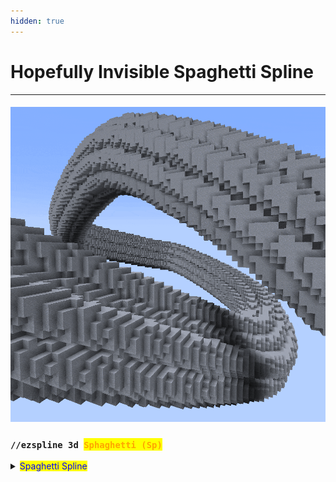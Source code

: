 ```yaml
---
hidden: true
---
```


# Hopefully Invisible Spaghetti Spline

***

#### ![](../../.gitbook/assets/SplinesSpaghetti.gif)

### `//ezspline 3d `<mark style="color:orange;">`Sphaghetti (Sp)`</mark>

<details>

<summary><mark style="color:blue;">Spaghetti Spline</mark></summary>

**`//ezsp Spaghetti([`**<mark style="color:orange;">**`Amount:<value>`**</mark>**`],[`**<mark style="color:orange;">**`Density:<value>`**</mark>**`],[`**<mark style="color:orange;">**`Frequency:<value>`**</mark>**`],[`**<mark style="color:orange;">**`Tangle:<value>`**</mark>**`],[`**<mark style="color:orange;">**`Width:<value>`**</mark>**`],[`**<mark style="color:orange;">**`Seed:<value>`**</mark>**`])`** [**`<pattern>`**](hopefully-invisible-spaghetti-spline.md#syntax) [**`<radii>`**](common-parameters.md#radii)[**`[-s <stretch>]`**](common-parameters.md#stretch-s-less-than-stretchfactor-greater-than) [**`[-t <angle>]`**](common-parameters.md#twist) [**`[-p <kbParameters>]`**](common-parameters.md#kb-parameters) [**`[-q <quality>]`**](common-parameters.md#quality) [**`[-n <normalMode>]`**](common-parameters.md#normal-mode) [**`[-h]`**](common-parameters.md#help-page)

Experimental spline which generates a set of twisted, intertwining, non-intersecting sub-splines.

* **`[`**<mark style="color:orange;">**`Amount:<value>`**</mark>**`]`** (Default: 12):
  * The number of intertwining lines.
* **`[`**<mark style="color:orange;">**`Tangle:<value>`**</mark>**`]`** (Default: 3.0):
  * Determines how much the lines intertwine and move around. Low values result in fully straight lines. High values result in more chaotic paths.
  * ![](../../.gitbook/assets/SplinesSpaghettiTangle.gif)
* **`[`**<mark style="color:orange;">**`Density:<value>`**</mark>**`]`** (Default: 70%):
  * Indirectly determines the width of the noodles by specifying how much the cross-section should be filled with material vs just air. 100% makes the noodles as thick as they can be so that the given amount of noodles can still fit into the spline radius. Thus, large values do not leave the lines much space to move which give rise to glitchy paths. Small values leave large air gaps between the lines.
  * Example: Cross section of the spline at 100%
  * ![](../../.gitbook/assets/SplinesNoodleSplineDensity_example2.png)
  * Example Cross section of the spline at 50% (same number of lines)
  * ![](../../.gitbook/assets/SplinesNoodleSplineDensity_example1.png)
  * The smaller the density the smaller the individual radius of the lines. Difference to the width parameter: The determined radius is the one used for collision detection. The width parameter has no influence on the collision between lines.
  * ![](../../.gitbook/assets/SplinesSpaghettiDensity.gif)
* **`[`**<mark style="color:orange;">**`Width:<value>`**</mark>**`]`** (Default: 0.8):
  * Relative width multiplier for all noodles independent of the line collision detection. Line collisions are calculated at width 1.0. This parameter defines the width at which the lines are rendered/placed. This means values larger than one result in overlapping lines, clipping into each other, meanwhile, values smaller than one ensure an air gap between all lines.
  * ![](../../.gitbook/assets/SplinesSpaghettiWidth.gif)
* **`[`**<mark style="color:orange;">**`Frequency:<value>`**</mark>**`]`** (Default: 0.5):
  * Sets the frequency value of the underlying noise responsible for the random perturbations. Higher values result in jittering. Tip: Use a higher/lower frequency if your spline is significantly longer/shorter than it is wide.
* **`[`**<mark style="color:orange;">**`Seed:<value>`**</mark>**`]`** (Default: -1 (random)):
  * Sets the seed of the underlying noise responsible for the random perturbations.

</details>
